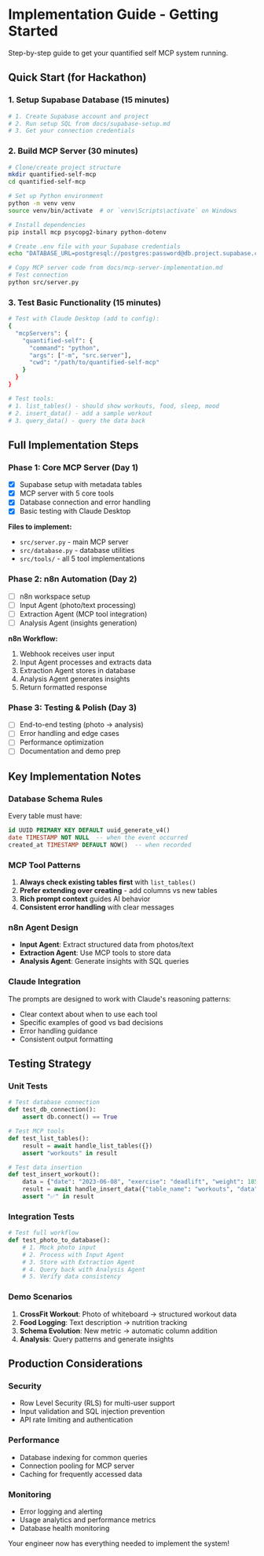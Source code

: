 # Implementation Guide - Getting Started

Step-by-step guide to get your quantified self MCP system running.

## Quick Start (for Hackathon)

### 1. Setup Supabase Database (15 minutes)
```bash
# 1. Create Supabase account and project
# 2. Run setup SQL from docs/supabase-setup.md
# 3. Get your connection credentials
```

### 2. Build MCP Server (30 minutes)
```bash
# Clone/create project structure
mkdir quantified-self-mcp
cd quantified-self-mcp

# Set up Python environment
python -m venv venv
source venv/bin/activate  # or `venv\Scripts\activate` on Windows

# Install dependencies
pip install mcp psycopg2-binary python-dotenv

# Create .env file with your Supabase credentials
echo "DATABASE_URL=postgresql://postgres:password@db.project.supabase.co:5432/postgres" > .env

# Copy MCP server code from docs/mcp-server-implementation.md
# Test connection
python src/server.py
```

### 3. Test Basic Functionality (15 minutes)
```bash
# Test with Claude Desktop (add to config):
{
  "mcpServers": {
    "quantified-self": {
      "command": "python",
      "args": ["-m", "src.server"],
      "cwd": "/path/to/quantified-self-mcp"
    }
  }
}

# Test tools:
# 1. list_tables() - should show workouts, food, sleep, mood
# 2. insert_data() - add a sample workout
# 3. query_data() - query the data back
```

## Full Implementation Steps

### Phase 1: Core MCP Server (Day 1)
- [x] Supabase setup with metadata tables
- [x] MCP server with 5 core tools
- [x] Database connection and error handling
- [x] Basic testing with Claude Desktop

**Files to implement:**
- `src/server.py` - main MCP server
- `src/database.py` - database utilities
- `src/tools/` - all 5 tool implementations

### Phase 2: n8n Automation (Day 2) 
- [ ] n8n workspace setup
- [ ] Input Agent (photo/text processing)
- [ ] Extraction Agent (MCP tool integration)
- [ ] Analysis Agent (insights generation)

**n8n Workflow:**
1. Webhook receives user input
2. Input Agent processes and extracts data
3. Extraction Agent stores in database
4. Analysis Agent generates insights
5. Return formatted response

### Phase 3: Testing & Polish (Day 3)
- [ ] End-to-end testing (photo → analysis)
- [ ] Error handling and edge cases
- [ ] Performance optimization
- [ ] Documentation and demo prep

## Key Implementation Notes

### Database Schema Rules
Every table must have:
```sql
id UUID PRIMARY KEY DEFAULT uuid_generate_v4()
date TIMESTAMP NOT NULL  -- when the event occurred
created_at TIMESTAMP DEFAULT NOW()  -- when recorded
```

### MCP Tool Patterns
1. **Always check existing tables first** with `list_tables()`
2. **Prefer extending over creating** - add columns vs new tables
3. **Rich prompt context** guides AI behavior
4. **Consistent error handling** with clear messages

### n8n Agent Design
- **Input Agent**: Extract structured data from photos/text
- **Extraction Agent**: Use MCP tools to store data
- **Analysis Agent**: Generate insights with SQL queries

### Claude Integration
The prompts are designed to work with Claude's reasoning patterns:
- Clear context about when to use each tool
- Specific examples of good vs bad decisions
- Error handling guidance
- Consistent output formatting

## Testing Strategy

### Unit Tests
```python
# Test database connection
def test_db_connection():
    assert db.connect() == True

# Test MCP tools
def test_list_tables():
    result = await handle_list_tables({})
    assert "workouts" in result

# Test data insertion
def test_insert_workout():
    data = {"date": "2023-06-08", "exercise": "deadlift", "weight": 185}
    result = await handle_insert_data({"table_name": "workouts", "data": data})
    assert "✅" in result
```

### Integration Tests
```python
# Test full workflow
def test_photo_to_database():
    # 1. Mock photo input
    # 2. Process with Input Agent
    # 3. Store with Extraction Agent
    # 4. Query back with Analysis Agent
    # 5. Verify data consistency
```

### Demo Scenarios
1. **CrossFit Workout**: Photo of whiteboard → structured workout data
2. **Food Logging**: Text description → nutrition tracking
3. **Schema Evolution**: New metric → automatic column addition
4. **Analysis**: Query patterns and generate insights

## Production Considerations

### Security
- Row Level Security (RLS) for multi-user support
- Input validation and SQL injection prevention
- API rate limiting and authentication

### Performance
- Database indexing for common queries
- Connection pooling for MCP server
- Caching for frequently accessed data

### Monitoring
- Error logging and alerting
- Usage analytics and performance metrics
- Database health monitoring

Your engineer now has everything needed to implement the system!